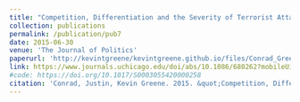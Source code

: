 ```yaml
---
title: "Competition, Differentiation and the Severity of Terrorist Attacks"
collection: publications
permalink: /publication/pub7
date: 2015-06-30
venue: 'The Journal of Politics'
paperurl: 'http://kevintgreene/kevintgreene.github.io/files/Conrad_Greene_jop.pdf'
link: https://www.journals.uchicago.edu/doi/abs/10.1086/680262?mobileUi=0&journalCode=jop
#code: https://doi.org/10.1017/S0003055420000258
citation: 'Conrad, Justin, Kevin Greene. 2015. &quot;Competition, Differentiation and the Severity of Terrorist Attacks.&quot; <i>The Journal of Politics</i>. 1(1).'
---
```


